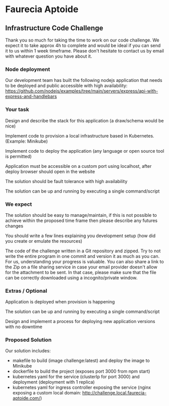 # Faurecia Aptoide
## Infrastructure Code Challenge
Thank you so much for taking the time to work on our code challenge. We expect it to take approx 4h to complete and would be ideal if you can send it to us within 1 week timeframe. Please don't hesitate to contact us by email with whatever question you have about it.

### Node deployment
Our development team has built the following nodejs application that needs to be deployed and public accessible with high availability: https://github.com/nodejs/examples/tree/main/servers/express/api-with-express-and-handlebars

### Your task
Design and describe the stack for this application (a draw/schema would be nice)

Implement code to provision a local infrastructure based in Kubernetes. (Example: Minikube)

Implement code to deploy the application (any language or open source tool is permitted)

Application must be accessible on a custom port using localhost, after deploy browser should open in the website

The solution should be fault tolerance with high availability

The solution can be up and running by executing a single command/script

### We expect
The solution should be easy to manage/maintain, if this is not possible to achieve within the proposed time frame then please describe any futures changes

You should write a few lines explaining you development setup (how did you create or emulate the resources)

The code of the challenge written in a Git repository and zipped. Try to not write the entire program in one commit and version it as much as you can. For us, understanding your progress is valuable. You can also share a link to the Zip on a file sharing service in case your email provider doesn't allow for the attachment to be sent. In that case, please make sure that the file can be correctly downloaded using a incognito/private window.

### Extras / Optional
Application is deployed when provision is happening

The solution can be up and running by executing a single command/script

Design and implement a process for deploying new application versions with no downtime

### Proposed Solution
Our solution includes:
 - makefile to build (image challenge:latest) and deploy the image to Minikube
 - dockerfile to build the project (exposes port 3000 from npm start)
 - kubernetes yaml for the service (clusterIp for port 3000) and deployment (deployment with 1 replica)
 - kubernetes yaml for ingress controller exposing the service (nginx exposing a custom local domain: http://challenge.local.faurecia-aptoide.com/)
